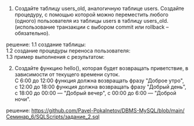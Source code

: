 1. Создайте таблицу users_old, аналогичную таблице users. Создайте процедуру,  с помощью которой можно переместить любого (одного) пользователя из таблицы users в таблицу users_old. (использование транзакции с выбором commit или rollback – обязательно).  
  
  решение: 
	1.1 создание таблицы:  
	1.2 создание процедуры переноса пользователя:  
	1.3 пример выполнения с результатом:  

2. Создайте функцию hello(), которая будет возвращать приветствие, в зависимости от текущего времени суток.  
	С 6:00 до 12:00 функция должна возвращать фразу "Доброе утро",  
	с 12:00 до 18:00 функция должна возвращать фразу "Добрый день",  
	с 18:00 до 00:00 — "Добрый вечер", с 00:00 до 6:00 — "Доброй ночи".   
  
  решение: https://github.com/Pavel-Pokalnetov/DBMS-MySQL/blob/main/Семинар_6/SQLScripts/задание_2.sql 
